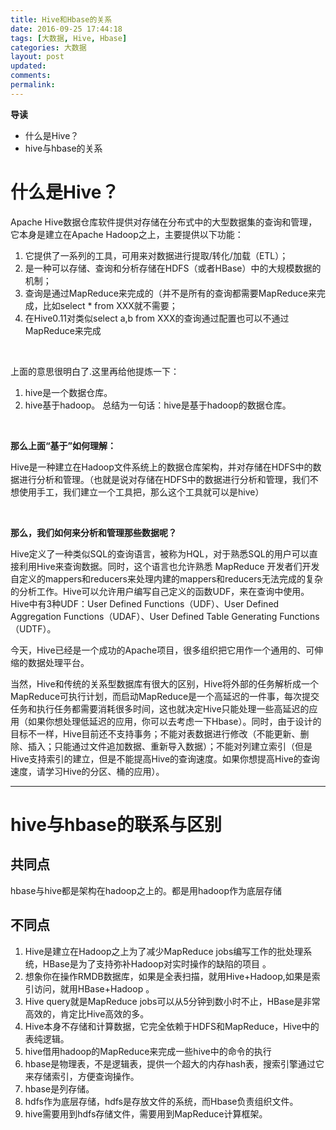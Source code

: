 ```yaml
---
title: Hive和Hbase的关系
date: 2016-09-25 17:44:18
tags: [大数据, Hive, Hbase]
categories: 大数据
layout: post
updated:
comments:
permalink:
---
```


**导读**
- 什么是Hive？
- hive与hbase的关系

<!--more-->

# 什么是Hive？

Apache Hive数据仓库软件提供对存储在分布式中的大型数据集的查询和管理，它本身是建立在Apache Hadoop之上，主要提供以下功能：
1. 它提供了一系列的工具，可用来对数据进行提取/转化/加载（ETL）；
2. 是一种可以存储、查询和分析存储在HDFS（或者HBase）中的大规模数据的机制；
3. 查询是通过MapReduce来完成的（并不是所有的查询都需要MapReduce来完成，比如select * from XXX就不需要；
4. 在Hive0.11对类似select a,b from XXX的查询通过配置也可以不通过MapReduce来完成

</br>

上面的意思很明白了.这里再给他提炼一下：
1. hive是一个数据仓库。
2. hive基于hadoop。
总结为一句话：hive是基于hadoop的数据仓库。

</br>

**那么上面“基于”如何理解：**

Hive是一种建立在Hadoop文件系统上的数据仓库架构，并对存储在HDFS中的数据进行分析和管理。（也就是说对存储在HDFS中的数据进行分析和管理，我们不想使用手工，我们建立一个工具把，那么这个工具就可以是hive）

</br>

**那么，我们如何来分析和管理那些数据呢？**

Hive定义了一种类似SQL的查询语言，被称为HQL，对于熟悉SQL的用户可以直接利用Hive来查询数据。同时，这个语言也允许熟悉 MapReduce 开发者们开发自定义的mappers和reducers来处理内建的mappers和reducers无法完成的复杂的分析工作。Hive可以允许用户编写自己定义的函数UDF，来在查询中使用。Hive中有3种UDF：User Defined Functions（UDF）、User Defined Aggregation Functions（UDAF）、User Defined Table Generating Functions（UDTF）。

今天，Hive已经是一个成功的Apache项目，很多组织把它用作一个通用的、可伸缩的数据处理平台。

当然，Hive和传统的关系型数据库有很大的区别，Hive将外部的任务解析成一个MapReduce可执行计划，而启动MapReduce是一个高延迟的一件事，每次提交任务和执行任务都需要消耗很多时间，这也就决定Hive只能处理一些高延迟的应用（如果你想处理低延迟的应用，你可以去考虑一下Hbase）。同时，由于设计的目标不一样，Hive目前还不支持事务；不能对表数据进行修改（不能更新、删除、插入；只能通过文件追加数据、重新导入数据）；不能对列建立索引（但是Hive支持索引的建立，但是不能提高Hive的查询速度。如果你想提高Hive的查询速度，请学习Hive的分区、桶的应用）。

---------

# hive与hbase的联系与区别

## 共同点

hbase与hive都是架构在hadoop之上的。都是用hadoop作为底层存储

## 不同点

1. Hive是建立在Hadoop之上为了减少MapReduce jobs编写工作的批处理系统，HBase是为了支持弥补Hadoop对实时操作的缺陷的项目 。
2. 想象你在操作RMDB数据库，如果是全表扫描，就用Hive+Hadoop,如果是索引访问，就用HBase+Hadoop 。
3. Hive query就是MapReduce jobs可以从5分钟到数小时不止，HBase是非常高效的，肯定比Hive高效的多。
4. Hive本身不存储和计算数据，它完全依赖于HDFS和MapReduce，Hive中的表纯逻辑。
5. hive借用hadoop的MapReduce来完成一些hive中的命令的执行
6. hbase是物理表，不是逻辑表，提供一个超大的内存hash表，搜索引擎通过它来存储索引，方便查询操作。
7. hbase是列存储。
8. hdfs作为底层存储，hdfs是存放文件的系统，而Hbase负责组织文件。
9. hive需要用到hdfs存储文件，需要用到MapReduce计算框架。
